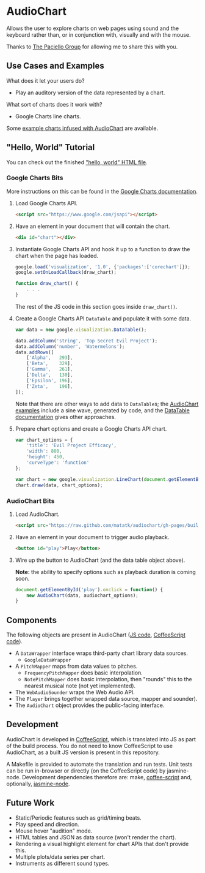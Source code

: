 AudioChart
===========

Allows the user to explore charts on web pages using sound and the keyboard rather than, or in conjunction with, visually and with the mouse.

Thanks to [The Paciello Group](http://paciellogroup.com) for allowing me to share this with you.

Use Cases and Examples
-----------------------

What does it let your users do?

 * Play an auditory version of the data represented by a chart.

What sort of charts does it work with?

 * Google Charts line charts.

Some [example charts infused with AudioChart](http://matatk.agrip.org.uk/audiochart/example-google-charts.html) are available.

"Hello, World" Tutorial
------------------------

You can check out the finished ["hello, world" HTML file](http://matatk.agrip.org.uk/audiochart/hello-world.html).

### Google Charts Bits

More instructions on this can be found in the [Google Charts documentation](https://developers.google.com/chart/).

 1. Load Google Charts API.

	```html
	<script src="https://www.google.com/jsapi"></script>
	```

 2. Have an element in your document that will contain the chart.

	```html
	<div id="chart"></div>
	```

 3. Instantiate Google Charts API and hook it up to a function to draw the chart when the page has loaded.

	```js
	google.load('visualization', '1.0', {'packages':['corechart']});
	google.setOnLoadCallback(draw_chart);

	function draw_chart() {
		. . .
	}
	```

	The rest of the JS code in this section goes inside `draw_chart()`.

 4. Create a Google Charts API `DataTable` and populate it with some data.

	```js
	var data = new google.visualization.DataTable();

	data.addColumn('string', 'Top Secret Evil Project');
	data.addColumn('number', 'Watermelons');
	data.addRows([
		['Alpha',   293],
		['Beta',    329],
		['Gamma',   261],
		['Delta',   130],
		['Epsilon', 196],
		['Zeta',    196],
	]);
	```

	Note that there are other ways to add data to `DataTable`s; the [AudioChart examples](http://matatk.agrip.org.uk/audiochart/example-google-charts.html) include a sine wave, generated by code, and the [DataTable documentation](https://developers.google.com/chart/interactive/docs/reference#DataTable) gives other approaches.

 6. Prepare chart options and create a Google Charts API chart.

	```js
	var chart_options = {
		'title': 'Evil Project Efficacy',
		'width': 800,
		'height': 450,
		'curveType': 'function'
	};

	var chart = new google.visualization.LineChart(document.getElementById('chart'));
	chart.draw(data, chart_options);
	```

### AudioChart Bits

 1. Load AudioChart.

	```html
	<script src="https://raw.github.com/matatk/audiochart/gh-pages/build/audiochart-min.js"></script>
	```

 2. Have an element in your document to trigger audio playback.

	```html
	<button id="play">Play</button>
	```

 3. Wire up the button to AudioChart (and the data table object above).

    **Note:** the ability to specify options such as playback duration is coming soon.

	```js
	document.getElementById('play').onclick = function() {
		new AudioChart(data, audiochart_options);
	}
	```

Components
-----------

The following objects are present in AudioChart ([JS code](https://github.com/matatk/audiochart/blob/gh-pages/build/audiochart.js), [CoffeeScript code](https://github.com/matatk/audiochart/blob/gh-pages/audiochart.coffee)).

 * A `DataWrapper` interface wraps third-party chart library data sources.
    - `GoogleDataWrapper`
 * A `PitchMapper` maps from data values to pitches.
    - `FrequencyPitchMapper` does basic interpolation.
    - `NotePitchMapper` does basic interpolation, then "rounds" this to the nearest musical note (not yet implemented).
 * The `WebAudioSounder` wraps the Web Audio API.
 * The `Player` brings together wrapped data source, mapper and sounder).
 * The `AudioChart` object provides the public-facing interface.

Development
------------

AudioChart is developed in [CoffeeScript](http://coffeescript.org), which is translated into JS as part of the build process.  You do not need to know CoffeeScript to use AudioChart, as a built JS version is present in this repository.

A Makefile is provided to automate the translation and run tests.  Unit tests can be run in-browser or directly (on the CoffeeScript code) by jasmine-node.  Development dependencies therefore are: make, [coffee-script](https://www.npmjs.org/package/coffee-script) and, optionally, [jasmine-node](https://www.npmjs.org/package/jasmine-node).

Future Work
------------

 * Static/Periodic features such as grid/timing beats.
 * Play speed and direction.
 * Mouse hover "audition" mode.
 * HTML tables and JSON as data source (won't render the chart).
 * Rendering a visual highlight element for chart APIs that don't provide this.
 * Multiple plots/data series per chart.
 * Instruments as different sound types.
